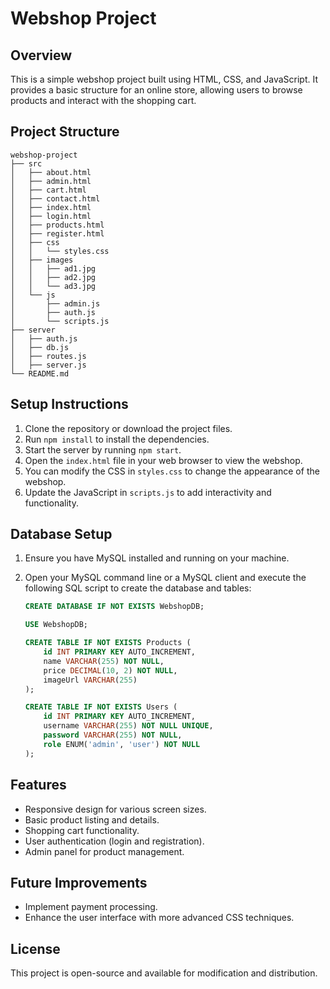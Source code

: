 # Webshop Project

## Overview
This is a simple webshop project built using HTML, CSS, and JavaScript. It provides a basic structure for an online store, allowing users to browse products and interact with the shopping cart.

## Project Structure
```
webshop-project
├── src
│   ├── about.html
│   ├── admin.html
│   ├── cart.html
│   ├── contact.html
│   ├── index.html
│   ├── login.html
│   ├── products.html
│   ├── register.html
│   ├── css
│   │   └── styles.css
│   ├── images
│   │   ├── ad1.jpg
│   │   ├── ad2.jpg
│   │   └── ad3.jpg
│   └── js
│       ├── admin.js
│       ├── auth.js
│       └── scripts.js
├── server
│   ├── auth.js
│   ├── db.js
│   ├── routes.js
│   ├── server.js
└── README.md
```


## Setup Instructions
1. Clone the repository or download the project files.
2. Run `npm install` to install the dependencies.
3. Start the server by running `npm start`.
4. Open the `index.html` file in your web browser to view the webshop.
5. You can modify the CSS in `styles.css` to change the appearance of the webshop.
6. Update the JavaScript in `scripts.js` to add interactivity and functionality.

## Database Setup
1. Ensure you have MySQL installed and running on your machine.
2. Open your MySQL command line or a MySQL client and execute the following SQL script to create the database and tables:

    ```sql
    CREATE DATABASE IF NOT EXISTS WebshopDB;

    USE WebshopDB;

    CREATE TABLE IF NOT EXISTS Products (
        id INT PRIMARY KEY AUTO_INCREMENT,
        name VARCHAR(255) NOT NULL,
        price DECIMAL(10, 2) NOT NULL,
        imageUrl VARCHAR(255)
    );

    CREATE TABLE IF NOT EXISTS Users (
        id INT PRIMARY KEY AUTO_INCREMENT,
        username VARCHAR(255) NOT NULL UNIQUE,
        password VARCHAR(255) NOT NULL,
        role ENUM('admin', 'user') NOT NULL
    );
    ```

## Features
- Responsive design for various screen sizes.
- Basic product listing and details.
- Shopping cart functionality.
- User authentication (login and registration).
- Admin panel for product management.

## Future Improvements
- Implement payment processing.
- Enhance the user interface with more advanced CSS techniques.

## License
This project is open-source and available for modification and distribution.